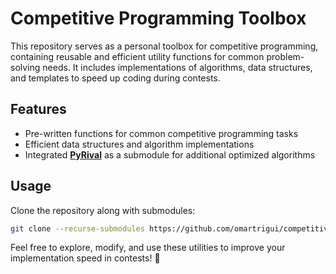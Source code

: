 # Competitive Programming Toolbox  

This repository serves as a personal toolbox for competitive programming, containing reusable and efficient utility functions for common problem-solving needs. It includes implementations of algorithms, data structures, and templates to speed up coding during contests.  

## Features  
- Pre-written functions for common competitive programming tasks  
- Efficient data structures and algorithm implementations  
- Integrated **[PyRival](https://github.com/cheran-senthil/PyRival)** as a submodule for additional optimized algorithms  

## Usage  
Clone the repository along with submodules:  
```sh
git clone --recurse-submodules https://github.com/omartrigui/competitive-programming
```

Feel free to explore, modify, and use these utilities to improve your implementation speed in contests! 🚀